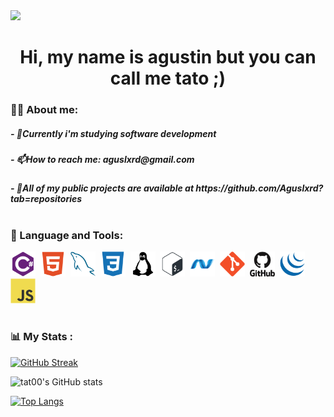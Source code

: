 <!--### Hi there 👋-->

<div id="header" allign="center">
    <img src="https://media.giphy.com/media/v1.Y2lkPTc5MGI3NjExNTBmZDU1MTk5MmQwZWU2NzY3MmU3OGQ5NTA3OTU5Y2I2YmJlNDg5MiZjdD1n/3oxHQM2nelb4qWtoje/giphy.gif" width="200">
</div>
<h1 align="center" >Hi, my name is agustin but you can call me tato ;) </h1>


<h3>👨‍💻 About me:</h3>
<p>
<h5>- 📝Currently i'm studying software development</h5>
<h5>- 📫How to reach me: aguslxrd@gmail.com</h5>
<h5>- 📄All of my public projects are available at https://github.com/Aguslxrd?tab=repositories</h5>
</p>


<h1> 
</h1>
<div align="left">
    <h3>🔨 Language and Tools:</h3>
<div> 
<img src="https://github.com/devicons/devicon/blob/master/icons/csharp/csharp-plain.svg" title="CSHARP" alt="csharp" width="40" height="40"/>&nbsp;
<!--<img src="https://github.com/devicons/devicon/blob/master/icons/java/java-plain.svg" title="JAVA" alt="java" width="40" height="40"/>&nbsp; -> I dont like it-->
<img src="https://github.com/devicons/devicon/blob/master/icons/html5/html5-plain.svg" title="HTML5" alt="html" width="40" height="40"/>&nbsp;
<img src="https://github.com/devicons/devicon/blob/master/icons/mysql/mysql-plain.svg" title="MYSQL" alt="mysql" width="40" height="40"/>&nbsp;
<img src="https://github.com/devicons/devicon/blob/master/icons/css3/css3-plain.svg" title="CSS" alt="css3" width="40" height="40"/>&nbsp;
<img src="https://github.com/devicons/devicon/blob/master/icons/linux/linux-plain.svg" title="LINUX" alt="linux" width="40" height="40"/>&nbsp;
<img src="https://github.com/devicons/devicon/blob/master/icons/bash/bash-plain.svg" title="BASH" alt="bash" width="40" height="40"/>&nbsp;
<img src="https://github.com/devicons/devicon/blob/master/icons/dot-net/dot-net-original.svg" title=".NET" alt=".net" width="40" height="40"/>&nbsp;   
<img src="https://github.com/devicons/devicon/blob/master/icons/git/git-plain.svg" title="GIT" alt="git" width="40" height="40"/>&nbsp;     
<img src="https://github.com/devicons/devicon/blob/master/icons/github/github-original-wordmark.svg" title="GITHUB" alt="github" width="40" height="40"/>&nbsp; 
<img src="https://github.com/devicons/devicon/blob/master/icons/jquery/jquery-plain.svg" title="jQuery" alt="jquery" width="40" height="40"/>&nbsp;    
<img src="https://github.com/devicons/devicon/blob/master/icons/javascript/javascript-original.svg " title="Javascript" alt="js" width="40" height="40"/>&nbsp;   
<!-- <img src="https://github.com/devicons/devicon/blob/master/icons/typescript/typescript-original.svg" title="TypeScript" alt="ts" width="40" height="40"/>&nbsp;  I dont like it     -->

   
    
</div>

</div>

<h1> 
</h1>

<h3>📊 My Stats :</h3>

[![GitHub Streak](http://github-readme-streak-stats.herokuapp.com?user=Aguslxrd&theme=dracula&hide_border=true&border_radius=5)](https://git.io/streak-stats)

![tat00's GitHub stats](https://github-readme-stats.vercel.app/api?username=Aguslxrd&hide=contribs,prs&theme=dracula)

[![Top Langs](https://github-readme-stats.vercel.app/api/top-langs/?username=Aguslxrd&theme=dracula)](https://github.com/tat00/github-readme-stats)



<h1> 
</h1>
<!--
**tat00/tat00** is a ✨ _special_ ✨ repository because its `README.md` (this file) appears on your GitHub profile.

Here are some ideas to get you started:

- 🔭 I’m currently working on ...
- 🌱 I’m currently learning ...
- 👯 I’m looking to collaborate on ...
- 🤔 I’m looking for help with ...
- 💬 Ask me about ...
- 📫 How to reach me: ...
- 😄 Pronouns: ...
- ⚡ Fun fact: ...

-->
